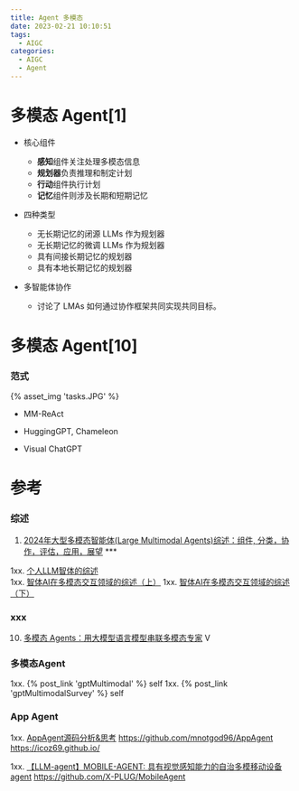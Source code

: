```yaml
---
title: Agent 多模态
date: 2023-02-21 10:10:51
tags:
  - AIGC
categories: 
  - AIGC
  - Agent  
---
```


<p></p>
<!-- more -->

# 多模态 Agent[1]
+ 核心组件
  - **感知**组件关注处理多模态信息
  - **规划器**负责推理和制定计划
  - **行动**组件执行计划
  - **记忆**组件则涉及长期和短期记忆

+ 四种类型
    - 无长期记忆的闭源 LLMs 作为规划器
    - 无长期记忆的微调 LLMs 作为规划器
    - 具有间接长期记忆的规划器 
    - 具有本地长期记忆的规划器

+ 多智能体协作
  - 讨论了 LMAs 如何通过协作框架共同实现共同目标。

# 多模态 Agent[10]
### 范式 
{% asset_img  'tasks.JPG' %}

+ MM-ReAct 
+ HuggingGPT, Chameleon

+ Visual ChatGPT

# 参考
### 综述
1. [2024年大型多模态智能体(Large Multimodal Agents)综述：组件, 分类，协作，评估，应用，展望](https://mp.weixin.qq.com/s?__biz=Mzg5NTc2OTcyOQ==&mid=2247488499&idx=1&sn=ac8c5092ddc8fd724965d12aff3f9392) ***

1xx. [个人LLM智体的综述](https://zhuanlan.zhihu.com/p/678238642)  
1xx. [智体AI在多模态交互领域的综述（上）](https://zhuanlan.zhihu.com/p/678203245)
1xx. [智体AI在多模态交互领域的综述（下）](https://zhuanlan.zhihu.com/p/678222381)


### xxx
10. [多模态 Agents：用大模型语言模型串联多模态专家](https://www.bilibili.com/video/BV1mM411X7Zn/) V

### 多模态Agent
1xx. {% post_link 'gptMultimodal' %} self
1xx. {% post_link 'gptMultimodalSurvey' %} self


### App Agent 
1xx. [AppAgent源码分析&思考](https://zhuanlan.zhihu.com/p/677071947)
https://github.com/mnotgod96/AppAgent
https://icoz69.github.io/

1xx. [【LLM-agent】MOBILE-AGENT: 具有视觉感知能力的自治多模移动设备agent](https://zhuanlan.zhihu.com/p/681424409)
   https://github.com/X-PLUG/MobileAgent



